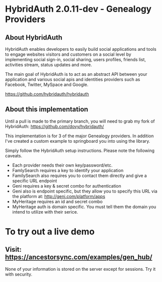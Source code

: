 # HybridAuth 2.0.11-dev - Genealogy Providers

## About HybridAuth

HybridAuth enables developers to easily build social applications and tools 
to engage websites visitors and customers on a social level by implementing 
social sign-in, social sharing, users profiles, friends list, activities 
stream, status updates and more. 

The main goal of HybridAuth is to act as an abstract API between your application
and various social apis and identities providers such as Facebook, Twitter, 
MySpace and Google.

https://github.com/hybridauth/hybridauth

## About this implementation
Until a pull is made to the primary branch, you will need to grab my fork of HybridAuth:
https://github.com/dovy/hybridauth/

This implementation is for 3 of the major Genealogy providers. In addition I've created a custom example to springboard you into using the library.


Simply follow the HybridAuth setup instructions. Please note the following caveats.

- Each provider needs their own key/password/etc.
- FamlySearch requires a key to identify your application
- FamilySearch also requires you to contact them directly and give a specific URL endpoint
- Geni requires a key & secret combo for authentication
- Geni also is endpoint specific, but they allow you to specify this URL via the platform at: http://geni.com/platform/apps
- MyHeritage requires an id and secret combo
- MyHeritage auth is domain specific. You must tell them the domain you intend to utilize with their serice.


# To try out a live demo
## Visit: https://ancestorsync.com/examples/gen_hub/
None of your information is stored on the server except for sessions. Try it with security.
